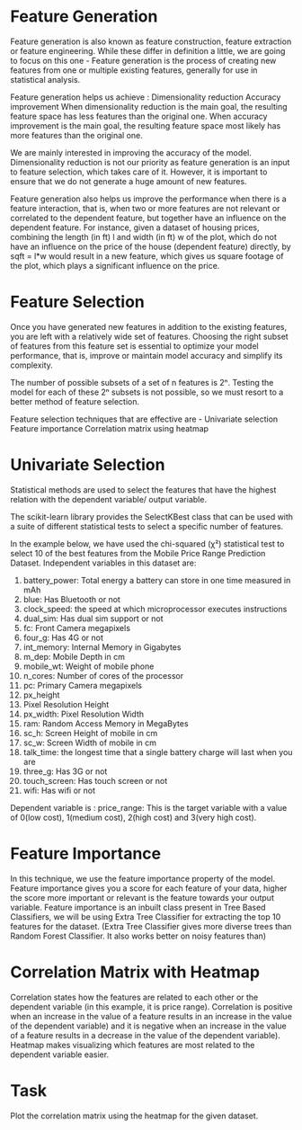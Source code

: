 # Feature Generation
Feature generation is also known as feature construction, feature extraction or  feature engineering. While these differ in definition a little, we are going to focus on this one - 
Feature generation is the process of creating new features from one or multiple existing features, generally for use in statistical analysis. 

Feature generation helps us achieve :
Dimensionality reduction 
Accuracy improvement
When dimensionality reduction is the main goal, the resulting feature space has less features than the original one. When accuracy improvement is the main goal, the resulting feature space most likely has more features than the original one.

We are mainly interested in improving the accuracy of the model. Dimensionality reduction is not our priority as feature generation is an input to feature selection, which takes care of it. However, it is important to ensure that we do not generate a huge amount of new features.

Feature generation also helps us improve the performance when there is a feature interaction, that is, when two or more features are not relevant or correlated to the dependent feature, but together have an influence on the dependent feature. For instance, given a dataset of housing prices, combining the length (in ft) l and width (in ft) w of the plot, which do not have an influence on the price of the house (dependent feature) directly,  by sqft = l*w would result in a new feature, which gives us square footage of the plot, which plays a significant influence on the price.




# Feature Selection
Once you have generated new features in addition to the existing features, you are left with a relatively wide set of features. Choosing the right subset of features from this feature set is essential to optimize your model performance, that is, improve or maintain model accuracy and simplify its complexity.  

The number of possible subsets of a set of n features is 2ⁿ. Testing the model for each of these 2ⁿ subsets is not possible, so we must resort to a better method of feature selection.

Feature selection techniques that are effective are -
Univariate selection
Feature importance
Correlation matrix using heatmap

# Univariate Selection
Statistical methods are used to select the features that have the highest relation with the dependent variable/ output variable.

The scikit-learn library provides the SelectKBest class that can be used with a suite of different statistical tests to select a specific number of features.

In the example below, we have used the chi-squared (χ²) statistical test to select 10 of the best features from the Mobile Price Range Prediction Dataset.
Independent variables in this dataset are:  
1. battery_power: Total energy a battery can store in one time measured in mAh
2. blue: Has Bluetooth or not
3. clock_speed: the speed at which microprocessor executes instructions
4. dual_sim: Has dual sim support or not
5. fc: Front Camera megapixels
6. four_g: Has 4G or not
7. int_memory: Internal Memory in Gigabytes
8. m_dep: Mobile Depth in cm
9. mobile_wt: Weight of mobile phone
10. n_cores: Number of cores of the processor
11. pc: Primary Camera megapixels
12. px_height
13. Pixel Resolution Height
14. px_width: Pixel Resolution Width
15. ram: Random Access Memory in MegaBytes
16. sc_h: Screen Height of mobile in cm
17. sc_w: Screen Width of mobile in cm
18. talk_time: the longest time that a single battery charge will last when you are
19. three_g: Has 3G or not
20. touch_screen: Has touch screen or not
21. wifi: Has wifi or not

Dependent variable is :
price_range: This is the target variable with a value of 0(low cost), 1(medium cost), 2(high cost) and 3(very high cost).

# Feature Importance
In this technique, we use the feature importance property of the model. Feature importance gives you a score for each feature of your data, higher the score more important or relevant is the feature towards your output variable.
Feature importance is an inbuilt class present in Tree Based Classifiers, we will be using Extra Tree Classifier for extracting the top 10 features for the dataset.
(Extra Tree Classifier gives more diverse trees than Random Forest Classifier. It also works better on noisy features than)

# Correlation Matrix with Heatmap
Correlation states how the features are related to each other or the dependent variable (in this example, it is price range).
Correlation is positive when an increase in the value of a feature results in an increase in the value of the dependent variable) and it is negative when an increase in the value of a feature results in a decrease in the value of the dependent variable).
Heatmap makes visualizing which features are most related to the dependent variable easier. 

# Task
Plot the correlation matrix using the heatmap for the given dataset.


